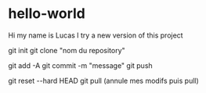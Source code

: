 # hello-world
Hi my name is Lucas 
I try a new version of this project
 
 git init
 git clone "nom du repository"
 
 git add -A
 git commit -m "message"
 git push
 
 git reset --hard HEAD
 git pull
 (annule mes modifs puis pull)
